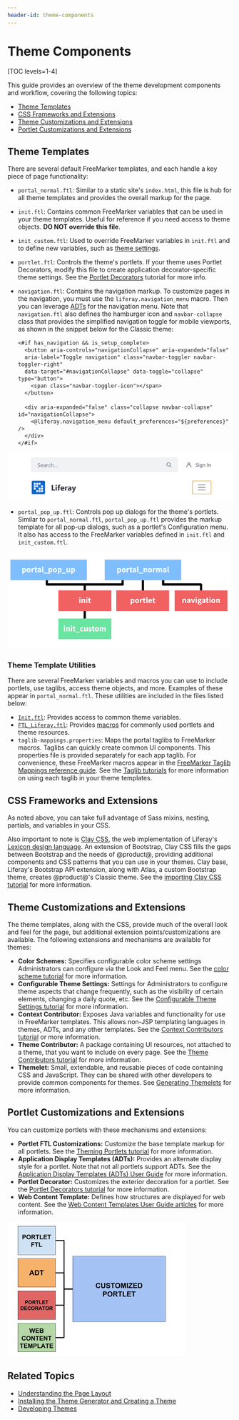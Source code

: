 ```yaml
---
header-id: theme-components
---
```


# Theme Components

[TOC levels=1-4]

This guide provides an overview of the theme development components and 
workflow, covering the following topics:

- [Theme Templates](#theme-templates)
- [CSS Frameworks and Extensions](#css-frameworks-and-extensions)
- [Theme Customizations and Extensions](#theme-customizations-and-extensions)
- [Portlet Customizations and Extensions](#portlet-customizations-and-extensions)

## Theme Templates

There are several default FreeMarker templates, and each handle a key piece of
page functionality: 

- `portal_normal.ftl`: Similar to a static site's `index.html`, this file is hub
  for all theme templates and provides the overall markup for the page.
- `init.ftl`: Contains common FreeMarker variables that can be used in your
  theme templates. Useful for reference if you need access to theme objects.
  **DO NOT override this file**.
- `init_custom.ftl`: Used to override FreeMarker variables in `init.ftl` and to
  define new variables, such as 
  [theme settings](/docs/7-2/frameworks/-/knowledge_base/f/making-configurable-theme-settings).
- `portlet.ftl`: Controls the theme's portlets. If your theme uses 
  Portlet Decorators, modify this file to create application decorator-specific
  theme settings. See the 
  [Portlet Decorators](/docs/7-2/frameworks/-/knowledge_base/f/creating-configurable-styles-for-portlet-wrappers) 
  tutorial for more info.
- `navigation.ftl`: Contains the navigation markup. To customize pages in the
  navigation, you must use the `liferay.navigation_menu` macro. Then you can
  leverage
  [ADTs](https://github.com/liferay/liferay-portal/tree/7.2.x/modules/apps/site-navigation/site-navigation-menu-web/src/main/resources/com/liferay/site/navigation/menu/web/portlet/template/dependencies)
  for the navigation menu. Note that `navigation.ftl` also defines the hamburger
  icon and `navbar-collapse` class that provides the simplified navigation
  toggle for mobile viewports, as shown in the snippet below for the Classic
  theme:

      <#if has_navigation && is_setup_complete>
        <button aria-controls="navigationCollapse" aria-expanded="false" 
        aria-label="Toggle navigation" class="navbar-toggler navbar-toggler-right" 
        data-target="#navigationCollapse" data-toggle="collapse" type="button">
          <span class="navbar-toggler-icon"></span>
        </button>

        <div aria-expanded="false" class="collapse navbar-collapse" id="navigationCollapse">
          <@liferay.navigation_menu default_preferences="${preferences}" />
        </div>
      </#if>

![Figure 1: The collapsed navbar provides simplified user-friendly navigation for mobile devices.](../../../images/portal-layout-mobile-nav.png)

- `portal_pop_up.ftl`: Controls pop up dialogs for the
  theme's portlets. Similar to `portal_normal.ftl`, `portal_pop_up.ftl` provides
  the markup template for all pop-up dialogs, such as a portlet's Configuration 
  menu. It also has access to the FreeMarker variables defined in `init.ftl` and 
  `init_custom.ftl`.

![Figure 2: Each theme template provides a portion of the page's markup and functionality.](../../../images/portal-layout-theme-templates.png)

### Theme Template Utilities

There are several FreeMarker variables and macros you can use to include
portlets, use taglibs, access theme objects, and more. Examples of these appear
in `portal_normal.ftl`. These utilities are included in the files listed below:

- [`Init.ftl`](https://github.com/liferay/liferay-portal/blob/7.2.x/modules/apps/frontend-theme/frontend-theme-unstyled/src/main/resources/META-INF/resources/_unstyled/templates/init.ftl):
  Provides access to common theme variables.
- [`FTL_Liferay.ftl`](https://github.com/liferay/liferay-portal/blob/7.2.x/modules/apps/portal-template/portal-template-freemarker/src/main/resources/FTL_liferay.ftl): 
  Provides 
  [macros](/docs/7-2/reference/-/knowledge_base/r/product-freemarker-macros) 
  for commonly used portlets and theme resources. 
- `taglib-mappings.properties`: Maps the portal taglibs to FreeMarker macros.
  Taglibs can quickly create common UI components. This properties file is 
  provided separately for each app taglib. For convenience, these FreeMarker
  macros appear in the 
  [FreeMarker Taglib Mappings reference guide](/docs/7-2/reference/-/knowledge_base/r/freemarker-taglib-macros). See
  the 
  [Taglib tutorials](/docs/7-2/frameworks/-/knowledge_base/f/front-end-taglibs) for
  more information on using each taglib in your theme templates.

## CSS Frameworks and Extensions

As noted above, you can take full advantage of Sass mixins, nesting, partials,
and variables in your CSS.

Also important to note is 
[Clay CSS](https://clayui.com/), 
the web implementation of Liferay's 
[Lexicon design language](https://lexicondesign.io/). 
An extension of Bootstrap, Clay CSS fills the gaps between Bootstrap and the 
needs of @product@, providing additional components and CSS patterns that you 
can use in your themes. Clay base, Liferay's Bootstrap API extension, along with 
Atlas, a custom Bootstrap theme, creates @product@'s Classic theme. See the 
[importing Clay CSS tutorial](/docs/7-2/frameworks/-/knowledge_base/f/importing-clay-css-into-a-theme) 
for more information.

## Theme Customizations and Extensions

The theme templates, along with the CSS, provide much of the overall look and 
feel for the page, but additional extension points/customizations are available. 
The following extensions and mechanisms are available for themes:

- **Color Schemes:** Specifies configurable color scheme settings Administrators
  can configure via the Look and Feel menu. See the 
  [color scheme tutorial](/docs/7-2/frameworks/-/knowledge_base/f/creating-color-schemes-for-your-theme)
  for more information.
- **Configurable Theme Settings:** Settings for Administrators to configure
  theme aspects that change frequently, such as the visibility of
  certain elements, changing a daily quote, etc. See the 
  [Configurable Theme Settings tutorial](/docs/7-2/frameworks/-/knowledge_base/f/making-configurable-theme-settings)
  for more information. 
- **Context Contributor:** Exposes Java variables and functionality for use in
  FreeMarker templates. This allows non-JSP templating languages in themes,
  ADTs, and any other templates. See the 
  [Context Contributors tutorial](/docs/7-2/frameworks/-/knowledge_base/f/injecting-additional-context-variables-into-your-templates)
  or more information.
- **Theme Contributor:** A package containing UI resources, not attached to a 
  theme, that you want to include on every page. See the 
  [Theme Contributors tutorial](/docs/7-2/frameworks/-/knowledge_base/f/packaging-independent-ui-resources-for-your-site) 
  for more information. 
- **Themelet:** Small, extendable, and reusable pieces of code containing CSS
  and JavaScript. They can be shared with other developers to provide common
  components for themes. See 
  [Generating Themelets](/docs/7-2/reference/-/knowledge_base/r/creating-themelets-with-the-themes-generator)
  for more information.

## Portlet Customizations and Extensions

You can customize portlets with these mechanisms and extensions:

- **Portlet FTL Customizations:** Customize the base template markup for all 
  portlets. See the 
  [Theming Portlets tutorial](/docs/7-2/frameworks/-/knowledge_base/f/theming-portlets#portlet-ftl) 
  for more information.
- **Application Display Templates (ADTs):** Provides an alternate display style 
  for a portlet. Note that not all portlets support ADTs. See the 
  [Application Display Templates (ADTs) User Guide](/docs/7-2/user/-/knowledge_base/u/styling-widgets-with-application-display-templates) 
  for more information.
- **Portlet Decorator:** Customizes the exterior decoration for a portlet. 
  See the 
  [Portlet Decorators tutorial](/docs/7-2/frameworks/-/knowledge_base/f/creating-configurable-styles-for-portlet-wrappers) 
  for more information.
- **Web Content Template:** Defines how structures are displayed for web content. 
  See the 
  [Web Content Templates User Guide articles](/docs/7-2/user/-/knowledge_base/u/designing-web-content-with-templates) 
  for more information.

![Figure 3: There are several extension points for customizing portlets](../../../images/portal-layout-portlet-customizations.png)

## Related Topics

- [Understanding the Page Layout](/docs/7-2/frameworks/-/knowledge_base/f/understanding-the-page-layout)
- [Installing the Theme Generator and Creating a Theme](/docs/7-2/reference/-/knowledge_base/r/installing-the-theme-generator-and-creating-a-theme)
- [Developing Themes](/docs/7-2/frameworks/-/knowledge_base/f/developing-themes)
